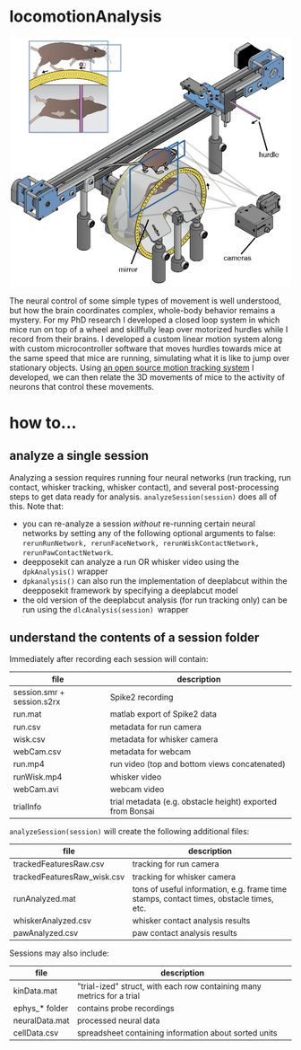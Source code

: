 # locomotionAnalysis

<p align="center"><img src="other/rig.png" width="500"></p>

The neural control of some simple types of movement is well understood, but how the brain coordinates complex, whole-body behavior remains a mystery. For my PhD research I developed a closed loop system in which mice run on top of a wheel and skillfully leap over motorized hurdles while I record from their brains. I developed a custom linear motion system along with custom microcontroller software that moves hurdles towards mice at the same speed that mice are running, simulating what it is like to jump over stationary objects. Using [an open source motion tracking system](https://hackaday.io/project/160744-kinemouse-wheel) I developed, we can then relate the 3D movements of mice to the activity of neurons that control these movements.

# how to...

## analyze a single session
Analyzing a session requires running four neural networks (run tracking, run contact, whisker tracking, whisker contact), and several post-processing steps to get data ready for analysis. `analyzeSession(session)` does all of this. Note that:
- you can re-analyze a session *without* re-running certain neural networks by setting any of the following optional arguments to false: `rerunRunNetwork, rerunFaceNetwork, rerunWiskContactNetwork, rerunPawContactNetwork`.
- deepposekit can analyze a run OR whisker video using the `dpkAnalysis()` wrapper
- `dpkanalysis()` can also run the implementation of deeplabcut within the deepposekit framework by specifying a deeplabcut model
- the old version of the deeplabcut analysis (for run tracking only) can be run using the `dlcAnalysis(session) `wrapper

## understand the contents of a session folder
Immediately after recording each session will contain:

file | description
--- | ---
session.smr + session.s2rx | Spike2 recording
run.mat | matlab export of Spike2 data
run.csv | metadata for run camera
wisk.csv | metadata for whisker camera
webCam.csv | metadata for webcam
run.mp4 | run video (top and bottom views concatenated)
runWisk.mp4 | whisker video
webCam.avi | webcam video
trialInfo | trial metadata (e.g. obstacle height) exported from Bonsai

`analyzeSession(session)` will create the following additional files:

file | description
--- | ---
trackedFeaturesRaw.csv | tracking for run camera
trackedFeaturesRaw_wisk.csv | tracking for whisker camera
runAnalyzed.mat | tons of useful information, e.g. frame time stamps, contact times, obstacle times, etc.
whiskerAnalyzed.csv | whisker contact analysis results
pawAnalyzed.csv | paw contact analysis results

Sessions may also include:

file | description
--- | ---
kinData.mat | "trial-ized" struct, with each row containing many metrics for a trial
ephys_* folder | contains probe recordings
neuralData.mat | processed neural data
cellData.csv | spreadsheet containing information about sorted units
